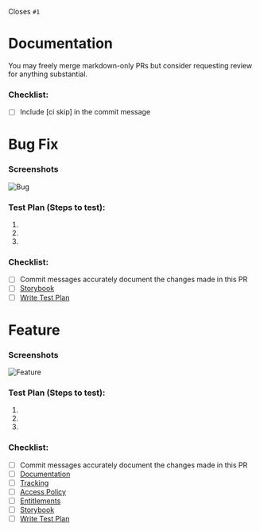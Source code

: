 Closes `#1`

# Documentation

You may freely merge markdown-only PRs but consider requesting review for anything substantial.

### Checklist:

-[ ] Include [ci skip] in the commit message

# Bug Fix

### Screenshots

![Bug](https://www.takeshape.io/assets/images/homepage/content-editor.png)

### Test Plan (Steps to test):

1.  
1.  
1.  

### Checklist:

- [ ] Commit messages accurately document the changes made in this PR
- [ ] [Storybook](https://www.notion.so/takeshapeio/Storybook-Guide-07ece3c569c2422aafd4a023ab7065e3)
- [ ] [Write Test Plan](https://www.notion.so/takeshapeio/Test-Plan-Guide-714426ec991e4619be5e8ab5ad1a7db7)

# Feature

### Screenshots

![Feature](https://www.takeshape.io/assets/images/homepage/content-editor.png)

### Test Plan (Steps to test):

1.  
1.  
1.  

### Checklist:

- [ ] Commit messages accurately document the changes made in this PR
- [ ] [Documentation](https://www.notion.so/takeshapeio/Documentation-Guide-d51f33c2a21948d4aaf34b342298afbf)
- [ ] [Tracking](https://www.notion.so/takeshapeio/Activity-Tracking-Guide-733957b032da4bbd8ea20e4ef3be660f)
- [ ] [Access Policy](https://www.notion.so/takeshapeio/Access-Policy-Guide-29b01eb689f04b8687b6d93f17061844)
- [ ] [Entitlements](https://www.notion.so/takeshapeio/Entitlement-Guide-2dfa36c6270941b98ee20d75c48bbb91)
- [ ] [Storybook](https://www.notion.so/takeshapeio/Storybook-Guide-07ece3c569c2422aafd4a023ab7065e3)
- [ ] [Write Test Plan](https://www.notion.so/takeshapeio/Test-Plan-Guide-714426ec991e4619be5e8ab5ad1a7db7)
